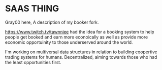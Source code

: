 # SAAS THING
Gray00 here, A description of my booker fork.

https://www.twitch.tv/tawnniee had the idea for a booking system to help people get booked and earn more econoically as well as provide more economic opportuinity to those underserved around the world.

I'm working on multiversal data structures in relation to building coopertive trading systems for humans. Decentralized, aiming towards those who had the least opportunities first.
